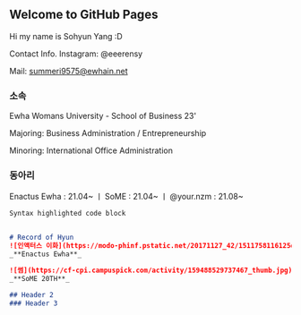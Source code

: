 ## Welcome to GitHub Pages

Hi my name is Sohyun Yang :D


Contact Info. 
Instagram: @eeerensy

Mail: summeri9575@ewhain.net

### 소속

Ewha Womans University - School of Business 23'

Majoring: Business Administration / Entrepreneurship

Minoring: International Office Administration

### 동아리

Enactus Ewha : 21.04~ 
 ㅣ SoME : 21.04~
 ㅣ @your.nzm : 21.08~

```markdown
Syntax highlighted code block


# Record of Hyun
![인액터스 이화](https://modo-phinf.pstatic.net/20171127_42/1511758116125qeU9s_PNG/mosaT26YMO.png?type=f320_320)
_**Enactus Ewha**_

![썸](https://cf-cpi.campuspick.com/activity/159488529737467_thumb.jpg)
_**SoME 20TH**_

## Header 2
### Header 3

